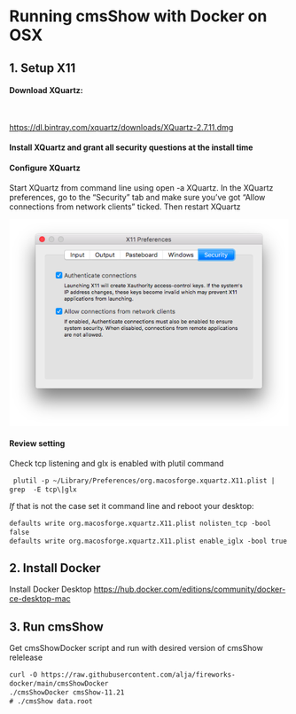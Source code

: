 # Running cmsShow with Docker on OSX

## 1. Setup X11

#### Download XQuartz: 
<br>

https://dl.bintray.com/xquartz/downloads/XQuartz-2.7.11.dmg


#### Install XQuartz and grant all security questions at the install time

#### Configure XQuartz
Start XQuartz from command line using open -a XQuartz. In the XQuartz preferences, go to the “Security” tab and make sure you’ve got “Allow connections from network clients” ticked. Then restart XQuartz

![XQuartzPreferenceSetting](docs/xquartz_preferences.png)

#### Review setting
Check tcp listening and glx is enabled with plutil command
```
 plutil -p ~/Library/Preferences/org.macosforge.xquartz.X11.plist | grep  -E tcp\|glx
```

*If* that is not the case set it command line and reboot your desktop:
```
defaults write org.macosforge.xquartz.X11.plist nolisten_tcp -bool false
defaults write org.macosforge.xquartz.X11.plist enable_iglx -bool true
```
## 2. Install Docker
Install Docker Desktop
https://hub.docker.com/editions/community/docker-ce-desktop-mac

## 3. Run cmsShow 
Get cmsShowDocker script and run with desired version of cmsShow relelease
<br>
```
curl -O https://raw.githubusercontent.com/alja/fireworks-docker/main/cmsShowDocker
./cmsShowDocker cmsShow-11.21
# ./cmsShow data.root
```

